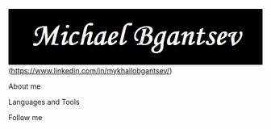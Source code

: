 ![Header](https://github.com/MykhailoBhantsev/mykhailobhantsev/blob/main/assets/M.png)(https://www.linkedin.com/in/mykhailobgantsev/)

About me

Languages and Tools

Follow me